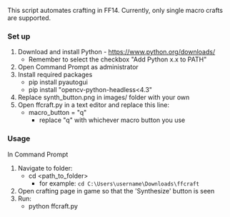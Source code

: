 This script automates crafting in FF14. Currently, only single macro crafts are supported.

### Set up

1. Download and install Python - https://www.python.org/downloads/
    - Remember to select the checkbox "Add Python x.x to PATH"
3. Open Command Prompt as administrator
4. Install required packages
    - pip install pyautogui
    - pip install "opencv-python-headless<4.3"
5. Replace synth_button.png in images/ folder with your own
6. Open ffcraft.py in a text editor and replace this line:
    - macro_button = "q"
        - replace "q" with whichever macro button you use

### Usage

In Command Prompt
1. Navigate to folder:
    - cd <path_to_folder> 
        - for example: `cd C:\Users\username\Downloads\ffcraft`
2. Open crafting page in game so that the 'Synthesize' button is seen
3. Run:
    - python ffcraft.py

